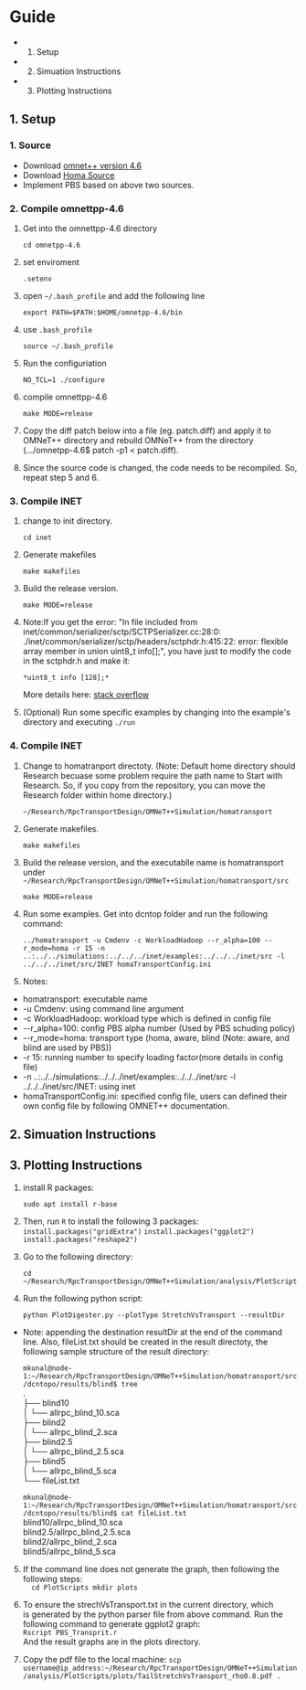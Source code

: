 # Guide
  - 1. Setup 
  - 2. Simuation Instructions  
  - 3. Plotting Instructions

## 1. Setup
### 1. Source
  - Download [omnet++ version 4.6](https://omnetpp.org/download/old.html)
  - Download [Homa Source](https://github.com/PlatformLab/HomaSimulation/tree/omnet_simulations/RpcTransportDesign/OMNeT%2B%2BSimulation)
  - Implement PBS based on above two sources. 

### 2. Compile omnettpp-4.6 
1. Get into the omnettpp-4.6 directory
  
    ``cd omnetpp-4.6`` 

2. set enviroment
    
    ``.setenv``

3. open ``~/.bash_profile`` and add the following line 

    ``export PATH=$PATH:$HOME/omnetpp-4.6/bin`` 

4. use ``.bash_profile``
    
    ``source ~/.bash_profile``

5. Run the configuriation 
    
    ``NO_TCL=1 ./configure``

6. compile omnettpp-4.6

    ``make MODE=release``

7. Copy the diff patch below into a file (eg. patch.diff) and apply
    it to OMNeT++ directory and rebuild OMNeT++ from the directory
    (.../omnetpp-4.6$ patch -p1 < patch.diff). 
8. Since the source code is changed, the code needs to be 
    recompiled. So, repeat step 5 and 6. 

### 3. Compile INET
1. change to init directory. 
  
    ``cd inet`` 

2. Generate makefiles

    ``make makefiles`` 

3. Build the release version. 
  
    ``make MODE=release`` 

4. Note:If you get the error: "In file included from 
  inet/common/serializer/sctp/SCTPSerializer.cc:28:0: 
  ./inet/common/serializer/sctp/headers/sctphdr.h:415:22: 
  error: flexible array member in union uint8_t info[];", 
  you have just to modify the code in the sctphdr.h and make it:  

    ``*uint8_t info [128];*``

   More details here: [stack overflow](https://stackoverflow.com/questions/37969272/error-compiling-inet-framework-for-omnet:)

5. (Optional) Run some specific examples by changing into 
the example's directory and executing ``./run``

### 4. Compile INET  
1. Change to homatranport directoty. (Note: Default home directory should Research 
  becuase some problem require the path name to Start with Research. So, if you 
  copy from the repository, you can move the Research folder within home directory.) 
  
    ``~/Research/RpcTransportDesign/OMNeT++Simulation/homatransport``

2. Generate makefiles.
    
    ``make makefiles`` 

3. Build the release version, and the executablle name is homatransport under
    ``~/Research/RpcTransportDesign/OMNeT++Simulation/homatransport/src``
  
    ``make MODE=release``

4. Run some examples. Get into dcntop folder and run the following command:  
  
    ``../homatransport -u Cmdenv -c WorkloadHadoop --r_alpha=100 --r_mode=homa -r 15 -n ..:../../simulations:../../../inet/examples:../../../inet/src -l ../../../inet/src/INET homaTransportConfig.ini
    ``

5. Notes: 
  
  - homatransport: executable name 
  - -u Cmdenv: using command line argument 
  - -c WorkloadHadoop: workload type which is defined in config file
  - --r_alpha=100: config PBS alpha number (Used by PBS schuding policy)
  - --r_mode=homa: transport type (homa, aware, blind (Note: aware, and blind are used by PBS))
  - -r 15: running number to specify loading factor(more details in config file)
  - -n ..:../../simulations:../../../inet/examples:../../../inet/src -l ../../../inet/src/INET: 
    using inet 
  - homaTransportConfig.ini: specified config file, users can defined their own config file by following
    OMNET++ documentation. 

## 2. Simuation Instructions  

## 3. Plotting Instructions 
1. install R packages:   
  
    ``sudo apt install r-base``  
  
2. Then, run ``R`` to install the following 3 packages:   
    ``
      install.packages("gridExtra")
    ``
    ``
      install.packages("ggplot2")
    ``
    ``
      install.packages("reshape2")
    ``

3. Go to the following directory:  
  
    ``cd ~/Research/RpcTransportDesign/OMNeT++Simulation/analysis/PlotScript``
    
4. Run the following python script:   
 
    ``
      python PlotDigester.py --plotType StretchVsTransport --resultDir 
    ``
     
  - Note: appending the destination resultDir at the end of the command
    line. Also, fileList.txt should be created in the result directoty,
    the following sample structure of the result directory: 
  
    ``mkunal@node-1:~/Research/RpcTransportDesign/OMNeT++Simulation/homatransport/src/dcntopo/results/blind$ tree``   
      .     
      ├── blind10      
      │   └── allrpc_blind_10.sca     
      ├── blind2               
      │   └── allrpc_blind_2.sca     
      ├── blind2.5      
      │   └── allrpc_blind_2.5.sca     
      ├── blind5       
      │   └── allrpc_blind_5.sca    
      └── fileList.txt      
  
    ``mkunal@node-1:~/Research/RpcTransportDesign/OMNeT++Simulation/homatransport/src/dcntopo/results/blind$ cat fileList.txt``   
      blind10/allrpc_blind_10.sca      
      blind2.5/allrpc_blind_2.5.sca      
      blind2/allrpc_blind_2.sca      
      blind5/allrpc_blind_5.sca  
  
5. If the command line does not generate the graph, then following the following steps:   
    ``  
      cd PlotScripts
      mkdir plots 
    `` 

6. To ensure the strechVsTransport.txt in the current directory, which   
    is generated by the python parser file from above command. Run the    
    following command to generate ggplot2 graph:    
    ``
      Rscript PBS_Transprit.r 
    ``  
    And the result graphs are in the plots directory.    
  
7. Copy the pdf file to the local machine: 
    ``
      scp username@ip_address:~/Research/RpcTransportDesign/OMNeT++Simulation/analysis/PlotScripts/plots/TailStretchVsTransport_rho0.8.pdf . 
    ``
